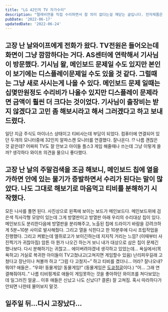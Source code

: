 ```yaml
---
title: "LG 42인치 TV 자가수리"
description: "텔레비젼을 직접 수리하면서 참 의미 없다는걸 꺠닫는 글입니다. 전자제품은 전문가에게 맡기는게 좋다."
pubDate: '2022-06-17'
updatedDate: '2022-06-24'
---
```


## 고장 난 날와이프에게 전화가 왔다. TV전원은 들어오는데 화면이 그냥 깜깜하다는 거다. AS센터에 연락해서 기사님이 방문했다. 기시님 왈, 메인보드 문제일 수도 있지만 본인이 보기에는 디스플레이문제일 수도 있을 것 같다. 그럴때는 그냥 새로 사시는게 나을 수 있다. 메인보드 문제 일때는 십몇만원정도 수리비가 나올수 있지만 디스플레이 문제라면 금액이 훨씬 더 크다는 것이었다. 기사님이 출장비는 받지 않겠다고 고민 좀 해보시라고 해서 그러겠다고 하고 보내드렸다.

일단 지금 주식도 마이너스 상태이고 티비사는데 부담이 되었다.
컴퓨터에 연결되어 있던 두개의 모니터중에 32인치 알파스캔 모니터를 연결했다.
잘나온다. !? 나름 괜찮은 것 같은데? 어짜피 TV도 잘 안보고 아이들 플스3 게임 해줄때나 쓰는데 그냥 이렇게 쓸까? 생각하다 와이프 의견을 물으니 좋다했다.

## 고장 난 날의 주말검색을 조금 해보니, 메인보드 칩에 열을 가하면 안에 있는 물기가 증발하면서 수리가 된다는 말이 많았다. 나도 그대로 해보기로 마음먹고 티비를 분해하기 시작했다.

모든 나사를 풀면 된다.
사진상으로 왼쪽에 보이는 보드가 메인보드다.
메인보드위에 검은색 직사각형 모양이 있는데 그게 방열판이고 방열판 아래 우리의 수리대상 칩이 있다.
메인보드도 분리한다음에 방열판을 분리해주고, 노출된 칩에 드라이기 바람을 강려크하게 5분~10분 사이로 발사해줬다. 그리고 열을 식힌다고 한 10분후에 다시 조립작업을 진행했다.
그리고 켜봤는데 엘쥐로고가 보이긴하는데 지지직 거리는 느낌? (이때부터 사진찍기가 귀찮아짐) 암튼 아 뭔가 나오긴 하는거 보니 내가 대상으로 삼은 칩이 문제긴 했나보다.
다시 분해하기는 귀찮고… 에이버려야겠네 생각하고 있었는데…
욕실에서(목욕하고) 거실로 복귀한 아이들이 TV고쳤냐고(고쳐지면 게임할수 있음) 난리피우길래 고쳤다고 장난이나 쳐볼까 하고
“그럼 다 고쳤지~”
하고 티비를 켰더니… 어라? 잘나오내? 뭐야?
애들은..
“우와! 동물게임! 동물게임!” (동물게임은 [도쿄정글](https://page.onstove.com/epicseven/kr/view/6106698)이다.)
“어… 그래 연결해줘야지..”
나름 티비핑계로 애들이 게임못하는 것을 좋아하던 와이프를 쳐다보았는데 일그러진 얼굴…
이후 애들은 신났고 나도 신났다?
결론) 잘 고쳐짐. 혹시 따라하다가 안되면 나한테 물어보지 말것.

## 일주일 뒤…다시 고장났다…